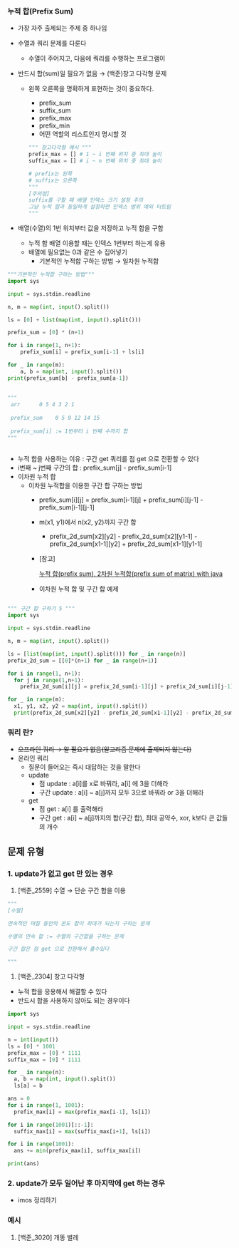 ### 누적 합(Prefix Sum)

- 가장 자주 출제되는 주제 중 하나임
- 수열과 쿼리 문제를 다룬다
    - 수열이 주어지고, 다음에 쿼리를 수행하는 프로그램이
- 반드시 합(sum)일 필요가 없음 → (백준)창고 다각형 문제
    - 왼쪽 오른쪽을 명확하게 표현하는 것이 중요하다.
        - prefix_sum
        - suffix_sum
        - prefix_max
        - prefix_min
        - 어떤 역할의 리스트인지 명시할 것

        ```python
      """ 창고다각형 예시 """
      prefix_max = [] # 1 ~ i 번째 위치 중 최대 높이
      suffix_max = [] # i ~ n 번째 위치 중 최대 높이
      
      # prefix는 왼쪽
      # suffix는 오른쪽 
      """
      [주의점]
      suffix를 구할 때 배열 인덱스 크기 설정 주의 
      그냥 누적 합과 동일하게 설정하면 인덱스 범위 예외 터트림
      """
        ```

- 배열(수열)의 1번 위치부터 값을 저장하고 누적 합을 구함
    - 누적 합 배열 이용할 때는 인덱스 1번부터 하는게 유용
    - 배열에 필요없는 0과 같은 수 집어넣기
        - 기본적인 누적합 구하는 방법 → 일차원 누적합

```python
"""기본적인 누적합 구하는 방법"""
import sys 

input = sys.stdin.readline

n, m = map(int, input().split())

ls = [0] + list(map(int, input().split()))

prefix_sum = [0] * (n+1)

for i in range(1, n+1):
	prefix_sum[i] = prefix_sum[i-1] + ls[i]

for _ in range(m):
	a, b = map(int, input().split())
print(prefix_sum[b] - prefix_sum[a-1])
 	
 	
"""
 arr      0 5 4 3 2 1
 
 prefix_sum    0 5 9 12 14 15
 
 prefix_sum[i] := 1번부터 i 번째 수까지 합
"""
 
 ```

- 누적 합을 사용하는 이유 : 구간 get 쿼리를 점 get 으로 전환할 수 있다
- i번째 ~ j번째 구간의 합 : prefix_sum[j] - prefix_sum[i-1]
- 이차원 누적 합
    - 이차원 누적합을 이용한 구간 합 구하는 방법
        - prefix_sum[i][j] = prefix_sum[i-1][j] + prefix_sum[i][j-1] - prefix_sum[i-1][j-1]
        - m(x1, y1)에서 n(x2, y2)까지 구간 합
            - prefix_2d_sum[x2][y2] - prefix_2d_sum[x2][y1-1] - prefix_2d_sum[x1-1][y2] + prefix_2d_sum[x1-1][y1-1]
        - [참고]

          [누적 합(prefix sum), 2차원 누적합(prefix sum of matrix) with java](https://nahwasa.com/entry/%EB%88%84%EC%A0%81-%ED%95%A9prefix-sum-2%EC%B0%A8%EC%9B%90-%EB%88%84%EC%A0%81%ED%95%A9prefix-sum-of-matrix-with-java#2%EC%B0%A8%EC%9B%90_%EB%88%84%EC%A0%81_%ED%95%A9_(prefix_sum_of_matrix))

        - 이차원 누적 합 및 구간 합 예제

```python

""" 구간 합 구하기 5 """
import sys

input = sys.stdin.readline

n, m = map(int, input().split())

ls = [list(map(int, input().split())) for _ in range(n)]
prefix_2d_sum = [[0]*(n+1) for _ in range(n+1)]

for i in range(1, n+1):
  for j in range(1,n+1):
    prefix_2d_sum[i][j] = prefix_2d_sum[i-1][j] + prefix_2d_sum[i][j-1] - prefix_2d_sum[i-1][j-1] + ls[i-1][j-1]

for _ in range(m):
  x1, y1, x2, y2 = map(int, input().split())
  print(prefix_2d_sum[x2][y2] - prefix_2d_sum[x1-1][y2] - prefix_2d_sum[x2][y1-1] + prefix_2d_sum[x1-1][y1-1])

```


### 쿼리 란?

- ~~오프라인 쿼리 → 알 필요가 없음(알고리즘 문제에 출제되지 않는다)~~
- 온라인 쿼리
    - 질문이 들어오는 즉시 대답하는 것을 말한다
    - update
        - 점 update : a[i]를 x로 바꿔라, a[i] 에 3을 더해라
        - 구간 update : a[i] ~  a[j]까지 모두 3으로 바꿔라 or 3을 더해라
    - get
        - 점 get : a[i] 를 출력해라
        - 구간 get : a[i] ~ a[j]까지의 합(구간 합), 최대 공약수, xor, k보다 큰 값들의 개수

## 문제 유형

### 1. update가 없고 get 만 있는 경우

1. [백준_2559] 수열 → 단순 구간 합을 이용

```python
"""
[수열]

연속적인 며칠 동안의 온도 합이 최대가 되는지 구하는 문제

수열의 연속 합 := 수열의 구간합을 구하는 문제

구간 합은 점 get 으로 전환해서 풀수있다 

"""
```

1. [백준_2304] 창고 다각형
- 누적 합을 응용해서 해결할 수 있다
- 반드시 합을 사용하지 않아도 되는 경우이다

```python
import sys

input = sys.stdin.readline

n = int(input())
ls = [0] * 1001
prefix_max = [0] * 1111
suffix_max = [0] * 1111

for _ in range(n):
  a, b = map(int, input().split())
  ls[a] = b

ans = 0
for i in range(1, 1001):
  prefix_max[i] = max(prefix_max[i-1], ls[i])

for i in range(1001)[::-1]:
  suffix_max[i] = max(suffix_max[i+1], ls[i])

for i in range(1001):
  ans += min(prefix_max[i], suffix_max[i])

print(ans)

```

### 2. update가 모두 일어난 후 마지막에 get 하는 경우

- imos 정리하기

### 예시

1. [백준_3020] 개똥 벌레